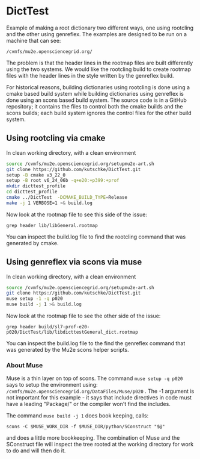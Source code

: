 # DictTest

Example of making a root dictionary two different ways, one using rootcling and the other using genreflex.
The examples are designed to be run on a machine that can see:
```
/cvmfs/mu2e.opensciencegrid.org/
```

The problem is that the header lines in the rootmap files are built differently using the two systems.
We would like the rootcling build to create rootmap files with the header lines in the style written
by the genreflex build.

For historical reasons, building dictionaries using rootcling is done using a cmake based build system
while building dictionaries using genreflex is done using an scons based build system.   The source
code is in a GitHub repository; it contains the files to control both the cmake builds and the scons
builds; each build system ignores the control files for the other build system.

## Using rootcling via cmake

In clean working directory, with a clean environment
```bash
source /cvmfs/mu2e.opensciencegrid.org/setupmu2e-art.sh
git clone https://github.com/kutschke/DictTest.git
setup -B cmake v3_22_0
setup -B root v6_24_06b -q+e20:+p399:+prof
mkdir dicttest_profile
cd dicttest_profile
cmake ../DictTest  -DCMAKE_BUILD_TYPE=Release
make -j 1 VERBOSE=1 >& build.log
```

Now look at the rootmap file to see this side of the issue:
```
grep header lib/libGeneral.rootmap
```

You can inspect the build.log file to find the rootcling command that was generated by cmake.

## Using genreflex via scons via muse

In clean working directory, with a clean environment
```bash
source /cvmfs/mu2e.opensciencegrid.org/setupmu2e-art.sh
git clone https://github.com/kutschke/DictTest.git
muse setup -1 -q p020
muse build -j 1 >& build.log
```

Now look at the rootmap file to see the other side of the issue:
```
grep header build/sl7-prof-e20-p020/DictTest/lib/libdicttestGeneral_dict.rootmap
```

You can inspect the build.log file to the find the genreflex command that was generated by
the Mu2e scons helper scripts.

### About Muse

Muse is a thin layer on top of scons.  The command
```muse setup -q p020``` says to setup the environment using:
```/cvmfs/mu2e.opensciencegrid.org/DataFiles/Muse/p020``` .
The -1 argument is not important for this example - it says that include
directives in code must have a leading "Package/" or the compiler won't find
the includes.

The command ```muse build -j 1``` does book keeping, calls:
```
scons -C $MUSE_WORK_DIR -f $MUSE_DIR/python/SConstruct "$@"
```
and does a little more bookkeeping.  The combination of Muse and the SConstruct
file will inspect the tree rooted at the working directory for work to do and will
then do it.
